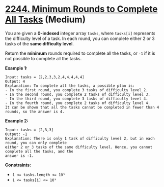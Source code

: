 # [2244. Minimum Rounds to Complete All Tasks][link] (Medium)

[link]: https://leetcode.cn/problems/minimum-rounds-to-complete-all-tasks/

You are given a **0-indexed** integer array `tasks`, where `tasks[i]` represents the difficulty level
of a task. In each round, you can complete either 2 or 3 tasks of the **same difficulty level**.

Return the **minimum** rounds required to complete all the tasks, or  `-1` if it is not possible to
complete all the tasks.

**Example 1:**

```
Input: tasks = [2,2,3,3,2,4,4,4,4,4]
Output: 4
Explanation: To complete all the tasks, a possible plan is:
- In the first round, you complete 3 tasks of difficulty level 2.
- In the second round, you complete 2 tasks of difficulty level 3.
- In the third round, you complete 3 tasks of difficulty level 4.
- In the fourth round, you complete 2 tasks of difficulty level 4.
It can be shown that all the tasks cannot be completed in fewer than 4 rounds, so the answer is 4.
```

**Example 2:**

```
Input: tasks = [2,3,3]
Output: -1
Explanation: There is only 1 task of difficulty level 2, but in each round, you can only complete
either 2 or 3 tasks of the same difficulty level. Hence, you cannot complete all the tasks, and the
answer is -1.
```

**Constraints:**

- `1 <= tasks.length <= 10⁵`
- `1 <= tasks[i] <= 10⁹`

